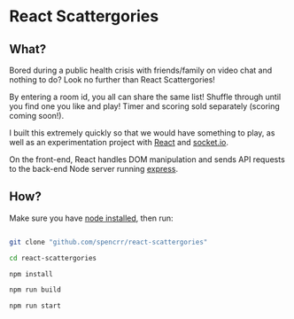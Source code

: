 # React Scattergories

## What?

Bored during a public health crisis with friends/family on video chat and nothing to do? Look no further than React Scattergories!

By entering a room id, you all can share the same list! Shuffle through until you find one you like and play! Timer and scoring sold separately (scoring coming soon!).

I built this extremely quickly so that we would have something to play, as well as an experimentation project with [React](https://reactjs.org/) and [socket.io](https://socket.io/).

On the front-end, React handles DOM manipulation and sends API requests to the back-end Node server running [express](https://expressjs.com/).

## How?

Make sure you have [node installed](https://nodejs.org/en/download/), then run:
```sh

git clone "github.com/spencrr/react-scattergories"

cd react-scattergories

npm install

npm run build

npm run start
```
